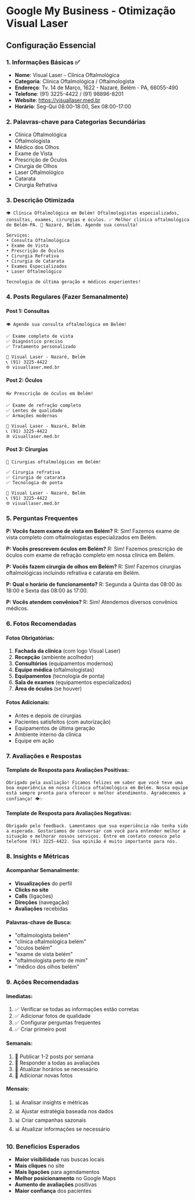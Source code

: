 # Google My Business - Otimização Visual Laser

## Configuração Essencial

### 1. Informações Básicas ✅
- **Nome**: Visual Laser - Clínica Oftalmológica
- **Categoria**: Clínica Oftalmológica / Oftalmologista
- **Endereço**: Tv. 14 de Março, 1622 - Nazaré, Belém - PA, 66055-490
- **Telefone**: (91) 3225-4422 / (91) 98896-8201
- **Website**: https://visuallaser.med.br
- **Horário**: Seg-Qui 08:00-18:00, Sex 08:00-17:00

### 2. Palavras-chave para Categorias Secundárias
- Clínica Oftalmológica
- Oftalmologista
- Médico dos Olhos
- Exame de Vista
- Prescrição de Óculos
- Cirurgia de Olhos
- Laser Oftalmológico
- Catarata
- Cirurgia Refrativa

### 3. Descrição Otimizada
```
👁️ Clínica Oftalmológica em Belém! Oftalmologistas especializados, consultas, exames, cirurgias e óculos. ✅ Melhor clínica oftalmológica de Belém-PA. 📍 Nazaré, Belém. Agende sua consulta!

Serviços:
• Consulta Oftalmológica
• Exame de Vista
• Prescrição de Óculos
• Cirurgia Refrativa
• Cirurgia de Catarata
• Exames Especializados
• Laser Oftalmológico

Tecnologia de última geração e médicos experientes!
```

### 4. Posts Regulares (Fazer Semanalmente)

#### Post 1: Consultas
```
👁️ Agende sua consulta oftalmológica em Belém!

✅ Exame completo de vista
✅ Diagnóstico preciso
✅ Tratamento personalizado

📍 Visual Laser - Nazaré, Belém
📞 (91) 3225-4422
🌐 visuallaser.med.br
```

#### Post 2: Óculos
```
👓 Prescrição de óculos em Belém!

✅ Exame de refração completo
✅ Lentes de qualidade
✅ Armações modernas

📍 Visual Laser - Nazaré, Belém
📞 (91) 3225-4422
🌐 visuallaser.med.br
```

#### Post 3: Cirurgias
```
🔬 Cirurgias oftalmológicas em Belém!

✅ Cirurgia refrativa
✅ Cirurgia de catarata
✅ Tecnologia de ponta

📍 Visual Laser - Nazaré, Belém
📞 (91) 3225-4422
🌐 visuallaser.med.br
```

### 5. Perguntas Frequentes

**P: Vocês fazem exame de vista em Belém?**
R: Sim! Fazemos exame de vista completo com oftalmologistas especializados em Belém.

**P: Vocês prescrevem óculos em Belém?**
R: Sim! Fazemos prescrição de óculos com exame de refração completo em nossa clínica em Belém.

**P: Vocês fazem cirurgia de olhos em Belém?**
R: Sim! Fazemos cirurgias oftalmológicas incluindo refrativa e catarata em Belém.

**P: Qual o horário de funcionamento?**
R: Segunda a Quinta das 08:00 às 18:00 e Sexta das 08:00 às 17:00.

**P: Vocês atendem convênios?**
R: Sim! Atendemos diversos convênios médicos.

### 6. Fotos Recomendadas

#### Fotos Obrigatórias:
1. **Fachada da clínica** (com logo Visual Laser)
2. **Recepção** (ambiente acolhedor)
3. **Consultórios** (equipamentos modernos)
4. **Equipe médica** (oftalmologistas)
5. **Equipamentos** (tecnologia de ponta)
6. **Sala de exames** (equipamentos especializados)
7. **Área de óculos** (se houver)

#### Fotos Adicionais:
- Antes e depois de cirurgias
- Pacientes satisfeitos (com autorização)
- Equipamentos de última geração
- Ambiente interno da clínica
- Equipe em ação

### 7. Avaliações e Respostas

#### Template de Resposta para Avaliações Positivas:
```
Obrigado pela avaliação! Ficamos felizes em saber que você teve uma boa experiência em nossa clínica oftalmológica em Belém. Nossa equipe está sempre pronta para oferecer o melhor atendimento. Agradecemos a confiança! 👁️✨
```

#### Template de Resposta para Avaliações Negativas:
```
Obrigado pelo feedback. Lamentamos que sua experiência não tenha sido a esperada. Gostaríamos de conversar com você para entender melhor a situação e melhorar nossos serviços. Entre em contato conosco pelo telefone (91) 3225-4422. Sua opinião é muito importante para nós.
```

### 8. Insights e Métricas

#### Acompanhar Semanalmente:
- **Visualizações** do perfil
- **Clicks no site**
- **Calls** (ligações)
- **Direções** (navegação)
- **Avaliações** recebidas

#### Palavras-chave de Busca:
- "oftalmologista belém"
- "clínica oftalmológica belém"
- "óculos belém"
- "exame de vista belém"
- "oftalmologista perto de mim"
- "médico dos olhos belém"

### 9. Ações Recomendadas

#### Imediatas:
1. ✅ Verificar se todas as informações estão corretas
2. ✅ Adicionar fotos de qualidade
3. ✅ Configurar perguntas frequentes
4. ✅ Criar primeiro post

#### Semanais:
1. 🔄 Publicar 1-2 posts por semana
2. 🔄 Responder a todas as avaliações
3. 🔄 Atualizar horários se necessário
4. 🔄 Adicionar novas fotos

#### Mensais:
1. 📊 Analisar insights e métricas
2. 📊 Ajustar estratégia baseada nos dados
3. 📊 Criar campanhas sazonais
4. 📊 Atualizar informações se necessário

### 10. Benefícios Esperados

- **Maior visibilidade** nas buscas locais
- **Mais cliques** no site
- **Mais ligações** para agendamentos
- **Melhor posicionamento** no Google Maps
- **Aumento de avaliações** positivas
- **Maior confiança** dos pacientes
